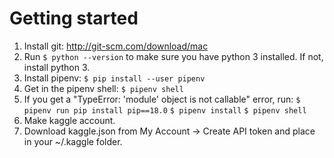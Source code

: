 # Getting started

1. Install git: http://git-scm.com/download/mac
2. Run
`$ python --version` to make sure you have python 3 installed.
If not, install python 3.
3. Install pipenv:
`$ pip install --user pipenv`
4. Get in the pipenv shell:
`$ pipenv shell`
5. If you get a "TypeError: 'module' object is not callable" error, run:
`$ pipenv run pip install pip==18.0`
`$ pipenv install`
`$ pipenv shell`
6. Make kaggle account.
7. Download kaggle.json from My Account -> Create API token and place in your ~/.kaggle folder.
